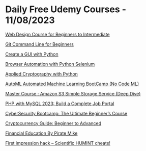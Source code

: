 # Daily Free Udemy Courses - 11/08/2023

[Web Design Course for Beginners to Intermediate](https://www.udemy.com/course/web-development-beginners-to-advanced/?couponCode=38C161680CDA00A7C19B)
[Git Command Line for Beginners](https://www.udemy.com/course/git-command-line-for-beginners/?couponCode=YOURGOAL)
[Create a GUI with Python](https://www.udemy.com/course/create-a-gui-with-python-pysimplegui/?couponCode=YOURGOAL)
[Browser Automation with Python Selenium](https://www.udemy.com/course/browser-automation-with-python-selenium/?couponCode=YOURGOAL)
[Applied Cryptography with Python](https://www.udemy.com/course/applied-cryptography-with-python/?couponCode=YOURGOAL)
[AutoML Automated Machine Learning BootCamp (No Code ML)](https://www.udemy.com/course/automl-automated-machine-learning-bootcamp-no-code-ml/?couponCode=2662E4DA4AF07DD61DFA)
[Master Course : Amazon S3 Simple Storage Service (Deep Dive)](https://www.udemy.com/course/amazon-s3-simple-storage-service-aws-s3-amazon-lambda-cloud-storage/?couponCode=599EA018680511201EBD)
[PHP with MySQL 2023: Build a Complete Job Portal](https://www.udemy.com/course/php-with-mysql-2022-build-a-complete-job-portal/?couponCode=PHPJOBPORTAL42)
[CyberSecurity Bootcamp: The Ultimate Beginner’s Course](https://www.udemy.com/course/personal-digital-security-everyone-must-have-cybersecurity/?couponCode=C48C1C51410713C8A2E7)
[Cryptocurrency Guide: Beginner to Advanced](https://www.udemy.com/course/cryptocurrency-guide-beginner-to-advanced/?couponCode=CRYPTOCOURSE43)
[Financial Education By Pirate Mike](https://www.udemy.com/course/financial-education-by-pirate-mike/?couponCode=92978E9007AD4920CCBB)
[First impression hack – Scientific HUMINT cheats!](https://www.udemy.com/course/first-impression-hack/?couponCode=SALESTART05082023)
